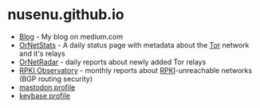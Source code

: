 # nusenu.github.io

* [Blog](https://medium.com/@nusenu) - My blog on medium.com
* [OrNetStats](https://nusenu.github.io/OrNetStats/) - A daily status page with metadata about the [Tor](https://www.torproject.org/) network and it's relays
* [OrNetRadar](https://nusenu.github.io/OrNetRadar/) - daily reports about newly added Tor relays
* [RPKI Observatory](https://nusenu.github.io/RPKI-Observatory/) - monthly reports about [RPKI](https://en.wikipedia.org/wiki/Resource_Public_Key_Infrastructure)-unreachable networks (BGP routing security)
* [mastodon profile](https://mastodon.social/@nusenu)
* [keybase profile](https://keybase.io/nusenu)
